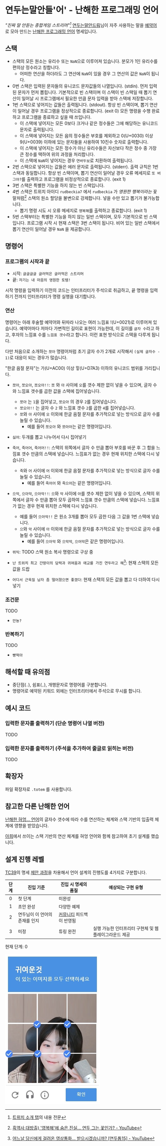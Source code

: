 # 연두는말안들'어' - 난해한 프로그래밍 언어

_"진짜 말 안듣는 종합게임 스트리머"[^About]_ [연두는말안드뤄](https://www.twitch.tv/rudbeckia7)님이 자주 사용하는 말을 [예약어](https://ko.wikipedia.org/wiki/예약어)로 모아 만드는 [난해한 프로그래밍 언어](https://ko.wikipedia.org/wiki/난해한_프로그래밍_언어) 명세입니다.

[^About]: [트위치 소개 탭](https://www.twitch.tv/rudbeckia7/about)의 내용 전문

## 스택

- 스택의 모든 원소는 유리수 또는 `NaN`으로 이루어져 있습니다. 분모가 1인 유리수를 편의상 정수라고 칭합니다.
  - 어떠한 연산을 하더라도 그 연산에 `NaN`이 있을 경우 그 연산의 값은 `NaN`이 됩니다.
- 0번 스택은 입력된 문자들의 유니코드 문자값들의 나열입니다. (stdin). 먼저 입력된 문자가 먼저 뽑힙니다. 기본적으로 빈 스택이며 이 스택이 빈 스택일 때 뽑기 연산이 일어날 시 프로그램에서 필요한 만큼 문자 입력을 받아 스택에 저장합니다.
- 1번 스택으로 넣어지는 값들은 출력됩니다. (stdout). 항상 빈 스택이며, 뽑기 연산이 일어날 경우 프로그램을 정상적으로 종료합니다. (exit 0) 모든 명령을 수행 완료하고 프로그램을 종료하고 싶을 때 쓰입니다.
  - 이 스택에 넣어지는 모든 0보다 크거나 같은 정수들은 그에 해당하는 유니코드 문자로 출력됩니다.
  - 이 스택에 넣어지는 모든 음의 정수들은 부호를 제외하고 0(U+0030) 이상 9(U+0039) 이하에 있는 문자들을 사용하여 10진수 숫자로 출력합니다.
  - 이 스택에 넣어지는 모든 정수가 아닌 유리수들은 자신보다 작은 정수 중 가장 큰 정수를 택하여 위의 과정을 처리합니다.
  - 이 스택에 `NaN`이 넣어지는 경우 `연바두보`로 치환하여 출력됩니다.
- 2번 스택으로 넣어지는 값들은 에러 문자로 출력됩니다. (stderr). 출력 규칙은 1번 스택과 동일합니다. 항상 빈 스택이며, 뽑기 연산이 일어날 경우 오류 메세지로 `또 버그야?`를 출력하고 프로그램을 비정상적으로 종료합니다. (exit 1)
- 3번 스택은 특별한 기능을 하지 않는 빈 스택입니다.
- 4번 스택은 트위치 아이디 `rudbeckia7` 에서 `rudbeckia` 가 _영원한 행복이라는_ 꽃말처럼[^rudbeckia] 스택의 원소 할당을 불변으로 강제합니다. 넣을 수만 있고 뽑기가 불가능합니다.
  - 뽑기 명령 시도 시 오류 메세지로 `영복해`를 출력하고 종료합니다. (exit 1)
- 5번 스택부터는 특별한 기능을 하지 않는 일반 스택이며, 모두 기본적으로 빈 스택입니다. 프로그램 시작 시 현재 스택은 3번 스택이 됩니다. 비어 있는 일반 스택에서 뽑기 연산이 일어날 경우 `NaN` 을 제공합니다.

[^rudbeckia]: [흑역사 대방출) '영복해'에 숨은 진실... 연두 그는 꽃인가? - YouTube](https://youtu.be/AH8xKirameY?t=184)

## 명령어

### 프로그램의 시작과 끝

- 시작: `글글글글 글러먹은 글러먹은 스트리머`
- 끝: `자기는 내 마음의 영원한 토템!`

시작 명령을 입력하기 이전의 코드는 인터프리터가 주석으로 취급하고, 끝 명령을 입력하기 전까지 인터프리터가 명령 실행을 대기합니다.

### 연산

명령어는 아래 후술할 예약어와 뒤따라 나오는 여러 느낌표 !(U+0021)로 이루어져 있습니다. 예약어마다 저마다 가변적인 길이로 표현이 가능한데, 이 길이를 `글자 수`라고 하고, 후자의 느낌표 수를 `느낌표 갯수`라고 합니다. 이런 표현 방식으로 스택을 다루게 됩니다.

다만 처음으로 소개하는 `쪼아` 명령어처럼 초기 글자 수가 2개로 시작해서 `(실제 글자수 - 1)`로 대응이 되는 경우가 많습니다.

"한글 음절 문자"는 가(U+AC00) 이상 힣(U+D7A3) 이하의 유니코드 범위를 가리킵니다.

- `쪼아`, `쪼오아`, `쪼오아!!`: `쪼` 와 `아` 사이에 `오`를 갯수 제한 없이 넣을 수 있으며, 글자 수와 느낌표 갯수를 곱한 값을 스택에 집어넣습니다.

  - `쪼아` 는 `1`을 집어넣고, `쪼오아` 의 경우 `2`를 집어넣습니다.
  - `쪼오아!!` 는 글자 수 `2` 와 느낌표 갯수 `2`를 곱한 `4`를 집어넣습니다.
  - `쪼`와 `아` 사이에 `오` 이외에 한글 음절 문자를 추가적으로 넣는 방식으로 글자 수를 늘릴 수 있습니다.
    - 예를 들어 `쪼오아` 와 `쪼아아`는 같은 명령어입니다.

- `싫어`: 두개를 뽑고 나누어서 다시 집어넣기
- `죽어`, `죽어어`, `죽어어!!`: 스택의 위쪽에서 글자 수 만큼 뽑아 부호를 바꾼 후 그 합을 느낌표 갯수 만큼의 스택에 넣습니다. 느낌표가 없는 경우 현재 위치한 스택에 다시 넣습니다.

  - `죽`와 `어` 사이에 `어` 이외에 한글 음절 문자를 추가적으로 넣는 방식으로 글자 수를 늘릴 수 있습니다.
    - 예를 들어 `죽어어` 와 `죽으어`는 같은 명령어입니다.

- `으악`, `으아악`, `으아악!!`: `으`와 `악` 사이에 `아`를 갯수 제한 없이 넣을 수 있으며, 스택의 위쪽에서 글자 수 만큼 뽑아 모두 곱하여 느낌표 갯수 만큼의 스택에 넣습니다. 느낌표가 없는 경우 현재 위치한 스택에 다시 넣습니다.

  - 예를 들어 `으아악!!` 은 원소 3개를 뽑아 모두 곱한 다음 그 값을 1번 스택에 넣습니다.
  - `으`와 `악` 사이에 `아` 이외에 한글 음절 문자를 추가적으로 넣는 방식으로 글자 수를 늘릴 수 있습니다.
    - 예를 들어 `으아악` 와 `으악악`, `으어악`은 같은 명령어입니다.

<!-- TODO: 스택 복사 기능 포함하기 -->

- `쒸익`: TODO 스택 원소 복사 명령으로 구상 중

  <!-- - 예를 들어 `쒸익`은 1번 스택으로 이동을 하고, `쒸이익`은 2번 스택으로 이동을 합니다. -->

- `난 트위치 최고 간땅이의 담력과 귀여움과 애교를 가진 연두라고 해`[^B대면데이트]: 현재 스택의 모든 값을 드랍
- `어디서 근육질 남자 좀 떨어졌으면 좋겠다`: 현재 스택의 모든 값을 뽑고 다 더하여 다시 넣기

[^B대면데이트]: [어느날 당신에게 걸려온 영상통화... 받으시겠습니까? [연두톱15] - YouTube](https://youtu.be/O88DBUI3RMQ?t=325)

### 조건문

TODO

- `안뇽?`

<!-- 너무나도 멋있고 우울한 트수오빠들? -->
<!-- 나만의 작고 귀여운 트수 친구들 -->

### 반복하기

TODO

- `빵떡아`
<!-- - `스택의 맨 위 값만큼 다음 문장을 반복합니다. -->

## 해석할 때 유의점

- 중단점(`.`), 쉼표(`,`), 개행문자로 명령어를 구분합니다.
- 명령어로 예약된 키워드 외에는 인터프리터에서 주석으로 무시를 합니다.

## 예시 코드

### 입력한 문자를 출력하기 (단순 명령어 나열 버전)

TODO

### 입력한 문자를 출력하기 (주석을 추가하여 줄글로 읽히는 버전)

TODO

<!-- ## 튜링 완전한가? -->

<!-- TODO: 튜링 완전한 방향으로 설계하기 -->

## 확장자

파일 확장자로 `.totem` 를 사용합니다.

## 참고한 다른 난해한 언어

[난해한 혀엉... 언어]의 글자수 갯수에 따라 수를 연산하는 체계와 스택 기반의 입출력 체계에 영향을 받았습니다.

[아희]에서 쓰이는 스택 기반의 연산 체계를 혀엉 언어와 함께 참고하여 초기 설계를 했습니다.

[아희]: https://aheui.readthedocs.io/ko/latest/specs.html
[난해한 혀엉... 언어]: https://gist.github.com/xnuk/d9f883ede568d97caa158255e4b4d069

## 설계 진행 레벨

[TC39](https://tc39.es/)의 명세 [제안 과정](https://tc39.es/process-document/)을 차용해서 언어 설계의 진행도를 4가지로 구분합니다.

| 단계 | 진입 기준                      | 진입 시 명세의 품질                                           | 예상되는 구현 유형                                      |
| :--: | ------------------------------ | ------------------------------------------------------------- | ------------------------------------------------------- |
|  0   | 첫 단계                        | 미완성                                                        |                                                         |
|  1   | 초안 완성                      | 다양한 예제                                                   |                                                         |
|  2   | 연두님이 이 언어의 존재를 인지 | [커뮤니티](https://cafe.naver.com/rudbeckia7) 피드백이 반영됨 |                                                         |
|  3   | 미정                           | 튜링 완전                                                     | 실행 가능한 인터프리터 구현체 및 웹 플레이그라운드 제공 |

현재 단계: 0

![귀여운것](./귀여운것.jpeg)
